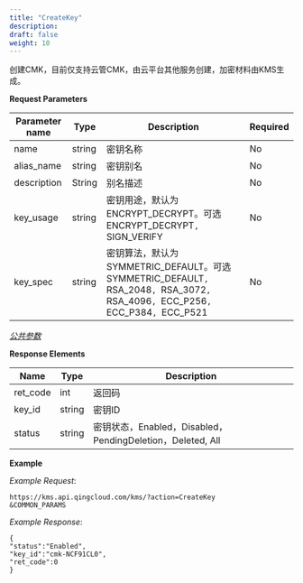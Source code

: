 ```yaml
---
title: "CreateKey"
description: 
draft: false
weight: 10
---
```


创建CMK，目前仅支持云管CMK，由云平台其他服务创建，加密材料由KMS生成。

**Request Parameters**

| Parameter name | Type | Description | Required |
| --- | --- | --- | --- |
| name           | string | 密钥名称                                                     | No       |
| alias_name     | string | 密钥别名                                                     | No       |
| description | String | 别名描述 | No |
| key_usage | string | 密钥用途，默认为ENCRYPT_DECRYPT。可选ENCRYPT_DECRYPT`, `SIGN_VERIFY | No |
| key_spec | string | 密钥算法，默认为SYMMETRIC_DEFAULT。可选SYMMETRIC_DEFAULT`, `RSA_2048`, `RSA_3072`, `RSA_4096`, `ECC_P256`, `ECC_P384`, `ECC_P521 | No |

[_公共参数_](../../parameters/)

**Response Elements**

| Name | Type | Description |
| --- | --- | --- |
| ret_code | int  | 返回码      |
| key_id | string | 密钥ID |
| status   | string | 密钥状态，Enabled，Disabled，PendingDeletion，Deleted, All |

**Example**

_Example Request_:

```
https://kms.api.qingcloud.com/kms/?action=CreateKey
&COMMON_PARAMS
```

_Example Response_:

```
{
"status":"Enabled",
"key_id":"cmk-NCF91CL0",
"ret_code":0
}
```
